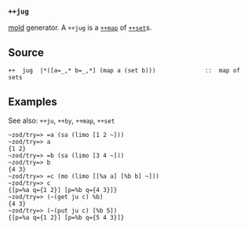 ### `++jug`

[mold]() generator.  A `++jug` is a [`++map`]() of [`++set`]()s.

Source
------

    ++  jug  |*([a=_,* b=_,*] (map a (set b)))              ::  map of sets

Examples
--------

See also: `++ju`, `++by`, `++map`, `++set`

    ~zod/try=> =a (sa (limo [1 2 ~]))
    ~zod/try=> a
    {1 2}
    ~zod/try=> =b (sa (limo [3 4 ~]))
    ~zod/try=> b
    {4 3}
    ~zod/try=> =c (mo (limo [[%a a] [%b b] ~]))
    ~zod/try=> c
    {[p=%a q={1 2}] [p=%b q={4 3}]}
    ~zod/try=> (~(get ju c) %b)
    {4 3}
    ~zod/try=> (~(put ju c) [%b 5])
    {[p=%a q={1 2}] [p=%b q={5 4 3}]}


